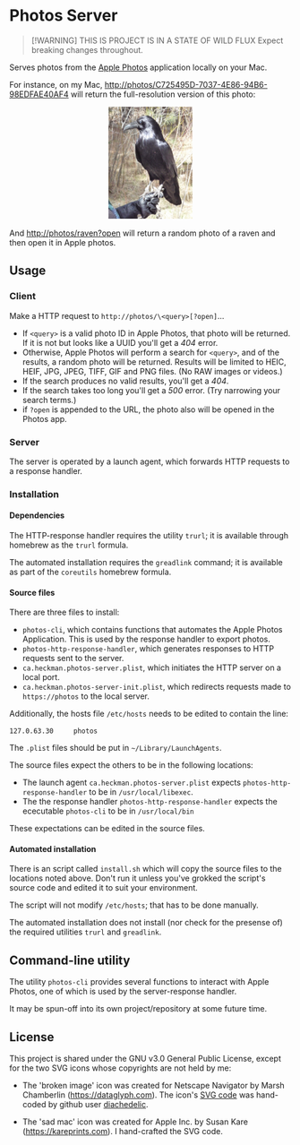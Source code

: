 # Photos Server

> [!WARNING] THIS IS PROJECT IS IN A STATE OF WILD FLUX
> Expect breaking changes throughout.

Serves photos from the [Apple
Photos](https://apps.apple.com/app/photos/id1584215428) application
locally on your Mac.

For instance, on my Mac,
<http://photos/C725495D-7037-4E86-94B6-98EDFAE40AF4>
will return the full-resolution version of this photo:

<p align="center">
<img src="images/P1080279-600x1200.jpeg" alt="a raven" width="150">
</p>

And <http://photos/raven?open> will return a random photo of a raven and then open it in Apple photos.

## Usage

### Client

Make a HTTP request to `http://photos/\<query>[?open]`...

- If `<query>` is a valid photo ID in Apple Photos, that photo will be
  returned. If it is not but looks like a UUID you'll get a _404_ error.
- Otherwise, Apple Photos will perform a search for `<query>`, and of the
  results, a random photo will be returned. Results will be limited to
  HEIC, HEIF, JPG, JPEG, TIFF, GIF and PNG files. (No RAW images or videos.)
- If the search produces no valid results, you'll get a _404_.
- If the search takes too long you'll get a _500_ error. (Try narrowing
  your search terms.)
- if `?open` is appended to the URL, the photo also will be opened in
  the Photos app.

### Server

The server is operated by a launch agent,
which forwards HTTP requests to a response handler.

### Installation

#### Dependencies

The HTTP-response handler requires the utility `trurl`;
it is available through homebrew as the `trurl` formula.

The automated installation requires the `greadlink` command;
it is available as part of the `coreutils` homebrew formula.

#### Source files

There are three files to install:

- `photos-cli`,
  which contains functions that automates the Apple Photos Application.
  This is used by the response handler to export photos.
- `photos-http-response-handler`,
  which generates responses to HTTP requests sent to the server.
- `ca.heckman.photos-server.plist`,
  which initiates the HTTP server on a local port.
- `ca.heckman.photos-server-init.plist`, which redirects requests made
  to `https://photos` to the local server.

Additionally, the hosts file `/etc/hosts`
needs to be edited to contain the line:

```plain-text
127.0.63.30     photos
```

The `.plist` files should be put in `~/Library/LaunchAgents`.

The source files expect the others to be in the following locations:

- The launch agent `ca.heckman.photos-server.plist` expects
  `photos-http-response-handler` to be in `/usr/local/libexec`.
- The the response handler `photos-http-response-handler` expects
  the ececutable `photos-cli` to be in `/usr/local/bin`

These expectations can be edited in the source files.

#### Automated installation

There is an script called `install.sh` which will copy
the source files to the locations noted above.
Don't run it unless you've grokked the script's source code
and edited it to suit your environment.

The script will not modify `/etc/hosts`; that has to be done manually.

The automated installation does not install
(nor check for the presense of)
the required utilities `trurl` and `greadlink`.

## Command-line utility

The utility `photos-cli` provides several functions
to interact with Apple Photos,
one of which is used by the server-response handler.

It may be spun-off into its own project/repository at some future time.

## License

This project is shared under the GNU v3.0 General Public License,
except for the two SVG icons whose copyrights are not held by me:

- The 'broken image' icon was created for Netscape Navigator
  by Marsh Chamberlin (<https://dataglyph.com>).
  The icon's [SVG code](https://gist.github.com/diachedelic/cbb7fdd2271afa52435b7d4185e6a4ad)
  was hand-coded by github user [diachedelic](https://gist.github.com/diachedelic).

- The 'sad mac' icon was created for Apple Inc.
  by Susan Kare (<https://kareprints.com>).
  I hand-crafted the SVG code.
